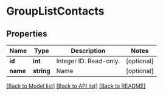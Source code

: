 # GroupListContacts

## Properties
Name | Type | Description | Notes
------------ | ------------- | ------------- | -------------
**id** | **int** | Integer ID. Read-only. | [optional] 
**name** | **string** | Name | [optional] 

[[Back to Model list]](../README.md#documentation-for-models) [[Back to API list]](../README.md#documentation-for-api-endpoints) [[Back to README]](../README.md)


